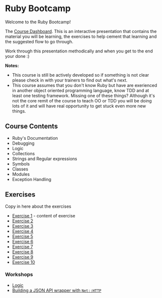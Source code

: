 # Ruby Bootcamp
Welcome to the Ruby Bootcamp!

The [Course Dashboard](http://prezi.com/adnfktg98mli/?utm_campaign=share&utm_medium=copy&rc=ex0share). This is an interactive presentation that contains the material you will be learning, the exercises to help cement that learning and the suggested flow to go through.

Work through this presentation methodically and when you get to the end your done :)

**Notes:** 
- This course is still be actively developed so if something is not clear please check in with your trainers to find out what's next.
- This course assumes that you don't know Ruby but have are exerienced in another object oriented programming language, know TDD and at least one testing framework. Missing one of these things? Although it's not the core remit of the course to teach OO or TDD you will be doing lots of it and will have real opportunity to get stuck even more new things.

## Course Contents
- Ruby's Documentation
- Debugging
- Logic
- Collections
- Strings and Regular expressions
- Symbols
- Classes
- Modules
- Exception Handling


## Exercises
Copy in here about the exercises

* [Exercise 1](exercise-1/readme.md) - content of exercise
* [Exercise 2](exercise-2/readme.md)
* [Exercise 3](exercise-3/readme.md)
* [Exercise 4](exercise-4/readme.md)
* [Exercise 5](exercise-5/readme.md)
* [Exercise 6](exercise-6/readme.md)
* [Exercise 7](exercise-7/readme.md)
* [Exercise 8](exercise-8/readme.md)
* [Exercise 9](exercise-9/readme.md)
* [Exercise 10](exercise-10/readme.md)

### Workshops

* [Logic](workshops/logic/readme.md)
* [Building a JSON API wrapper with `Net::HTTP`](workshops/json-api-wrapper/readme.md)

